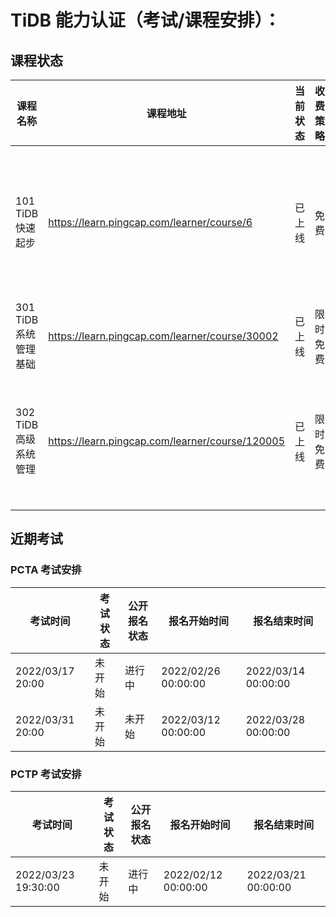 # TiDB 能力认证（考试/课程安排）：

## 课程状态

| 课程名称              | 课程地址                                        | 当前状态 | 收费策略 | 适用对象                                                     |
| --------------------- | ----------------------------------------------- | -------- | -------- | ------------------------------------------------------------ |
| 101 TiDB 快速起步     | https://learn.pingcap.com/learner/course/6      | 已上线   | 免费     | 有一定技术背景的数据库从业人员（包括但不限于 DBA、应用开发人员、架构师） |
| 301 TiDB 系统管理基础 | https://learn.pingcap.com/learner/course/30002  | 已上线   | 限时免费 | 有一定技术背景的 DBA                                         |
| 302 TiDB 高级系统管理 | https://learn.pingcap.com/learner/course/120005 | 已上线   | 限时免费 | 有一定技术背景的且学习过 101/301 课程的数据库从业人员（优先推荐 DBA） |



## 近期考试

### PCTA 考试安排

| 考试时间         | 考试状态 | 公开报名状态 | 报名开始时间        | 报名结束时间        |
| ---------------- | -------- | ------------ | ------------------- | ------------------- |
| 2022/03/17 20:00 | 未开始   | 进行中       | 2022/02/26 00:00:00 | 2022/03/14 00:00:00 |
| 2022/03/31 20:00 | 未开始   | 未开始       | 2022/03/12 00:00:00 | 2022/03/28 00:00:00 |



### PCTP 考试安排

| 考试时间            | 考试状态 | 公开报名状态 | 报名开始时间        | 报名结束时间        |
| ------------------- | -------- | ------------ | ------------------- | ------------------- |
| 2022/03/23 19:30:00 | 未开始   | 进行中       | 2022/02/12 00:00:00 | 2022/03/21 00:00:00 |